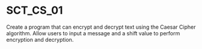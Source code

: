 # SCT_CS_01
Create a program that can encrypt and decrypt text using the Caesar Cipher algorithm. Allow users to input a message and a shift value to perform encryption and decryption.
